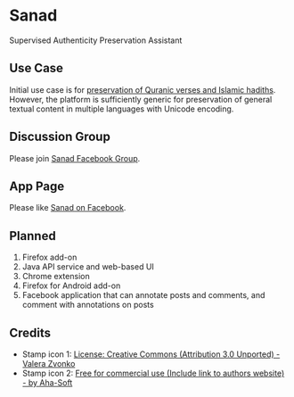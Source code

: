 Sanad
=====

Supervised Authenticity Preservation Assistant

## Use Case

Initial use case is for [preservation of Quranic verses and Islamic hadiths](http://hendyirawan.tumblr.com/post/92964403911/sanad).
However, the platform is sufficiently generic for preservation of general textual content in multiple languages with Unicode encoding.

## Discussion Group

Please join [Sanad Facebook Group](https://www.facebook.com/groups/1442601139336294/).

## App Page

Please like [Sanad on Facebook](https://www.facebook.com/pages/Sanad-Muslim-Assistant/592122294241462).

## Planned

1. Firefox add-on
2. Java API service and web-based UI
3. Chrome extension
4. Firefox for Android add-on
5. Facebook application that can annotate posts and comments, and comment with annotations on posts

## Credits

* Stamp icon 1: [License: 	Creative Commons (Attribution 3.0 Unported) - Valera Zvonko](https://www.iconfinder.com/iconsets/free-mobile-icon-kit#readme)
* Stamp icon 2: [Free for commercial use (Include link to authors website) - by Aha-Soft](https://www.iconfinder.com/iconsets/free-silver-button-icons#readme)
